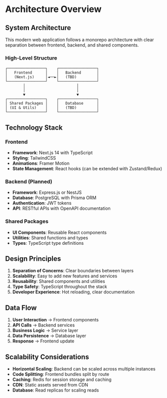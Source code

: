 # Architecture Overview

## System Architecture

This modern web application follows a monorepo architecture with clear separation between frontend, backend, and shared components.

### High-Level Structure

```
┌─────────────────┐    ┌─────────────────┐
│   Frontend      │    │   Backend       │
│   (Next.js)     │◄──►│   (TBD)         │
└─────────────────┘    └─────────────────┘
        │                       │
        │                       │
        ▼                       ▼
┌─────────────────┐    ┌─────────────────┐
│ Shared Packages │    │   Database      │
│ (UI & Utils)    │    │   (TBD)         │
└─────────────────┘    └─────────────────┘
```

## Technology Stack

### Frontend

- **Framework**: Next.js 14 with TypeScript
- **Styling**: TailwindCSS
- **Animations**: Framer Motion
- **State Management**: React hooks (can be extended with Zustand/Redux)

### Backend (Planned)

- **Framework**: Express.js or NestJS
- **Database**: PostgreSQL with Prisma ORM
- **Authentication**: JWT tokens
- **API**: RESTful APIs with OpenAPI documentation

### Shared Packages

- **UI Components**: Reusable React components
- **Utilities**: Shared functions and types
- **Types**: TypeScript type definitions

## Design Principles

1. **Separation of Concerns**: Clear boundaries between layers
2. **Scalability**: Easy to add new features and services
3. **Reusability**: Shared components and utilities
4. **Type Safety**: TypeScript throughout the stack
5. **Developer Experience**: Hot reloading, clear documentation

## Data Flow

1. **User Interaction** → Frontend components
2. **API Calls** → Backend services
3. **Business Logic** → Service layer
4. **Data Persistence** → Database layer
5. **Response** → Frontend update

## Scalability Considerations

- **Horizontal Scaling**: Backend can be scaled across multiple instances
- **Code Splitting**: Frontend bundles split by route
- **Caching**: Redis for session storage and caching
- **CDN**: Static assets served from CDN
- **Database**: Read replicas for scaling reads
